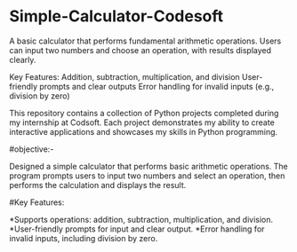 # Simple-Calculator-Codesoft
A basic calculator that performs fundamental arithmetic operations. Users can input two numbers and choose an operation, with results displayed clearly.  

Key Features:
Addition, subtraction, multiplication, and division User-friendly prompts and clear outputs Error handling for invalid inputs (e.g., division by zero)

This repository contains a collection of Python projects completed during my internship at Codsoft. Each project demonstrates my ability to create interactive applications and showcases my skills in Python programming.

#objective:-

Designed a simple calculator that performs basic arithmetic operations. The program prompts users to input two numbers and select an operation, then performs the calculation and displays the result.

#Key Features:

*Supports operations: addition, subtraction, multiplication, and division.
*User-friendly prompts for input and clear output.
*Error handling for invalid inputs, including division by zero.
